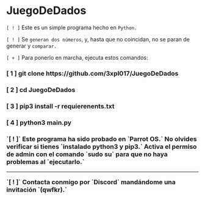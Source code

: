 # JuegoDeDados
`[ ! ]` Este es un simple programa hecho en `Python.`

`[ ! ]` Se `generan dos números`, y, hasta que no coincidan, no se paran de generar y `comparar.`

`[ + ]` Para ponerlo en marcha, ejecuta estos comandos:
<h3>[ 1 ] git clone https://github.com/3xpl017/JuegoDeDados<h3>
<h3>[ 2 ] cd JuegoDeDados<h3>
<h3>[ 3 ] pip3 install -r requierenents.txt<h3>
<h3>[ 4 ] python3 main.py<h3>
`[ ! ]` Este programa ha sido probado en `Parrot OS.` No olvides verificar si tienes `instalado python3 y pip3.` Activa el permiso de admin con el comando `sudo su` para que no haya problemas al `ejecutarlo.`
<hr>
`[ ! ]` Contacta conmigo por `Discord` mandándome una invitación `(qwfkr).`
